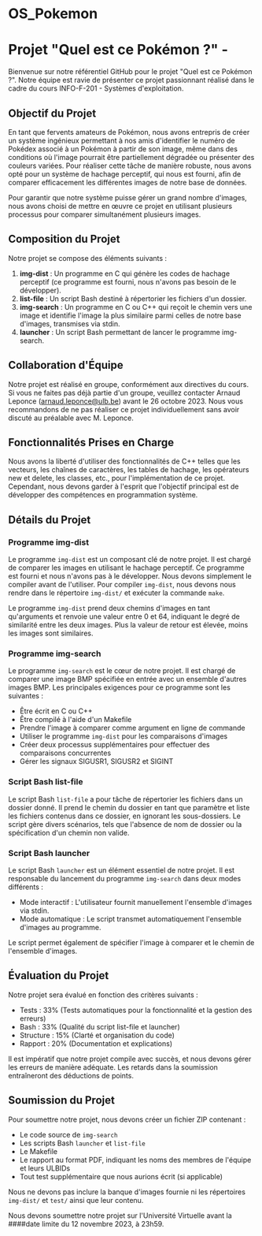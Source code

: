 # OS_Pokemon
# Projet "Quel est ce Pokémon ?" -

Bienvenue sur notre référentiel GitHub pour le projet "Quel est ce Pokémon ?". Notre équipe est ravie de présenter ce projet passionnant réalisé dans le cadre du cours INFO-F-201 - Systèmes d'exploitation.

## Objectif du Projet

En tant que fervents amateurs de Pokémon, nous avons entrepris de créer un système ingénieux permettant à nos amis d'identifier le numéro de Pokédex associé à un Pokémon à partir de son image, même dans des conditions où l'image pourrait être partiellement dégradée ou présenter des couleurs variées. Pour réaliser cette tâche de manière robuste, nous avons opté pour un système de hachage perceptif, qui nous est fourni, afin de comparer efficacement les différentes images de notre base de données.

Pour garantir que notre système puisse gérer un grand nombre d'images, nous avons choisi de mettre en œuvre ce projet en utilisant plusieurs processus pour comparer simultanément plusieurs images.

## Composition du Projet

Notre projet se compose des éléments suivants :

1. **img-dist** : Un programme en C qui génère les codes de hachage perceptif (ce programme est fourni, nous n'avons pas besoin de le développer).
2. **list-file** : Un script Bash destiné à répertorier les fichiers d'un dossier.
3. **img-search** : Un programme en C ou C++ qui reçoit le chemin vers une image et identifie l'image la plus similaire parmi celles de notre base d'images, transmises via stdin.
4. **launcher** : Un script Bash permettant de lancer le programme img-search.

## Collaboration d'Équipe

Notre projet est réalisé en groupe, conformément aux directives du cours. Si vous ne faites pas déjà partie d'un groupe, veuillez contacter Arnaud Leponce (arnaud.leponce@ulb.be) avant le 26 octobre 2023. Nous vous recommandons de ne pas réaliser ce projet individuellement sans avoir discuté au préalable avec M. Leponce.

## Fonctionnalités Prises en Charge

Nous avons la liberté d'utiliser des fonctionnalités de C++ telles que les vecteurs, les chaînes de caractères, les tables de hachage, les opérateurs new et delete, les classes, etc., pour l'implémentation de ce projet. Cependant, nous devons garder à l'esprit que l'objectif principal est de développer des compétences en programmation système.

## Détails du Projet

### Programme img-dist

Le programme `img-dist` est un composant clé de notre projet. Il est chargé de comparer les images en utilisant le hachage perceptif. Ce programme est fourni et nous n'avons pas à le développer. Nous devons simplement le compiler avant de l'utiliser. Pour compiler `img-dist`, nous devons nous rendre dans le répertoire `img-dist/` et exécuter la commande `make`.

Le programme `img-dist` prend deux chemins d'images en tant qu'arguments et renvoie une valeur entre 0 et 64, indiquant le degré de similarité entre les deux images. Plus la valeur de retour est élevée, moins les images sont similaires.

### Programme img-search

Le programme `img-search` est le cœur de notre projet. Il est chargé de comparer une image BMP spécifiée en entrée avec un ensemble d'autres images BMP. Les principales exigences pour ce programme sont les suivantes :

- Être écrit en C ou C++
- Être compilé à l'aide d'un Makefile
- Prendre l'image à comparer comme argument en ligne de commande
- Utiliser le programme `img-dist` pour les comparaisons d'images
- Créer deux processus supplémentaires pour effectuer des comparaisons concurrentes
- Gérer les signaux SIGUSR1, SIGUSR2 et SIGINT

### Script Bash list-file

Le script Bash `list-file` a pour tâche de répertorier les fichiers dans un dossier donné. Il prend le chemin du dossier en tant que paramètre et liste les fichiers contenus dans ce dossier, en ignorant les sous-dossiers. Le script gère divers scénarios, tels que l'absence de nom de dossier ou la spécification d'un chemin non valide.

### Script Bash launcher

Le script Bash `launcher` est un élément essentiel de notre projet. Il est responsable du lancement du programme `img-search` dans deux modes différents :

- Mode interactif : L'utilisateur fournit manuellement l'ensemble d'images via stdin.
- Mode automatique : Le script transmet automatiquement l'ensemble d'images au programme.

Le script permet également de spécifier l'image à comparer et le chemin de l'ensemble d'images.

## Évaluation du Projet

Notre projet sera évalué en fonction des critères suivants :

- Tests : 33% (Tests automatiques pour la fonctionnalité et la gestion des erreurs)
- Bash : 33% (Qualité du script list-file et launcher)
- Structure : 15% (Clarté et organisation du code)
- Rapport : 20% (Documentation et explications)

Il est impératif que notre projet compile avec succès, et nous devons gérer les erreurs de manière adéquate. Les retards dans la soumission entraîneront des déductions de points.

## Soumission du Projet

Pour soumettre notre projet, nous devons créer un fichier ZIP contenant :

- Le code source de `img-search`
- Les scripts Bash `launcher` et `list-file`
- Le Makefile
- Le rapport au format PDF, indiquant les noms des membres de l'équipe et leurs ULBIDs
- Tout test supplémentaire que nous aurions écrit (si applicable)

Nous ne devons pas inclure la banque d'images fournie ni les répertoires `img-dist/` et `test/` ainsi que leur contenu.

Nous devons soumettre notre projet sur l'Université Virtuelle avant la ####date limite du 12 novembre 2023, à 23h59.

